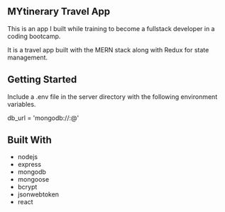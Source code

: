 ## MYtinerary Travel App

This is an app I built while training to become a fullstack developer in a coding bootcamp.

It is a travel app built with the MERN stack along with Redux for state management.

## Getting Started

Include a .env file in the server directory with the following environment variables.

db_url = 'mongodb://<USERNAME>:<PASSWROD>@<DATABASENAME>'

## Built With

- nodejs
- express
- mongodb
- mongoose
- bcrypt
- jsonwebtoken
- react
